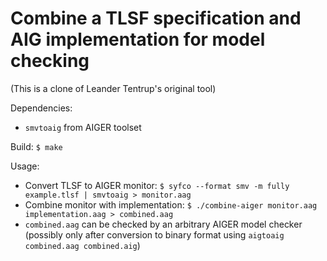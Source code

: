 # Combine a TLSF specification and AIG implementation for model checking

(This is a clone of Leander Tentrup's original tool)

Dependencies:

* `smvtoaig` from AIGER toolset

Build: `$ make`

Usage:

* Convert TLSF to AIGER monitor: `$ syfco --format smv -m fully example.tlsf | smvtoaig > monitor.aag`
* Combine monitor with implementation: `$ ./combine-aiger monitor.aag implementation.aag > combined.aag`
* `combined.aag` can be checked by an arbitrary AIGER model checker (possibly only after conversion to binary format using `aigtoaig combined.aag combined.aig`)

